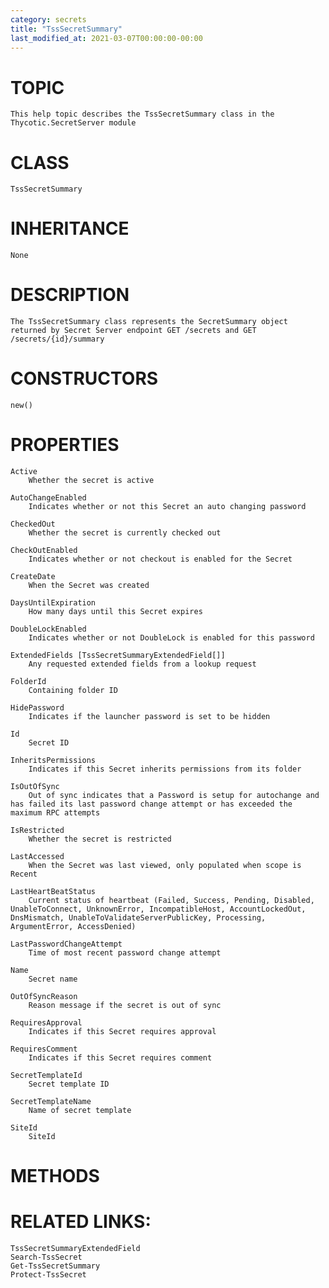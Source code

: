 ```yaml
---
category: secrets
title: "TssSecretSummary"
last_modified_at: 2021-03-07T00:00:00-00:00
---
```


# TOPIC
    This help topic describes the TssSecretSummary class in the Thycotic.SecretServer module

# CLASS
    TssSecretSummary

# INHERITANCE
    None

# DESCRIPTION
    The TssSecretSummary class represents the SecretSummary object returned by Secret Server endpoint GET /secrets and GET /secrets/{id}/summary

# CONSTRUCTORS
    new()

# PROPERTIES
    Active
        Whether the secret is active

    AutoChangeEnabled
        Indicates whether or not this Secret an auto changing password

    CheckedOut
        Whether the secret is currently checked out

    CheckOutEnabled
        Indicates whether or not checkout is enabled for the Secret

    CreateDate
        When the Secret was created

    DaysUntilExpiration
        How many days until this Secret expires

    DoubleLockEnabled
        Indicates whether or not DoubleLock is enabled for this password

    ExtendedFields [TssSecretSummaryExtendedField[]]
        Any requested extended fields from a lookup request

    FolderId
        Containing folder ID

    HidePassword
        Indicates if the launcher password is set to be hidden

    Id
        Secret ID

    InheritsPermissions
        Indicates if this Secret inherits permissions from its folder

    IsOutOfSync
        Out of sync indicates that a Password is setup for autochange and has failed its last password change attempt or has exceeded the maximum RPC attempts

    IsRestricted
        Whether the secret is restricted

    LastAccessed
        When the Secret was last viewed, only populated when scope is Recent

    LastHeartBeatStatus
        Current status of heartbeat (Failed, Success, Pending, Disabled, UnableToConnect, UnknownError, IncompatibleHost, AccountLockedOut, DnsMismatch, UnableToValidateServerPublicKey, Processing, ArgumentError, AccessDenied)

    LastPasswordChangeAttempt
        Time of most recent password change attempt

    Name
        Secret name

    OutOfSyncReason
        Reason message if the secret is out of sync

    RequiresApproval
        Indicates if this Secret requires approval

    RequiresComment
        Indicates if this Secret requires comment

    SecretTemplateId
        Secret template ID

    SecretTemplateName
        Name of secret template

    SiteId
        SiteId

# METHODS

# RELATED LINKS:
    TssSecretSummaryExtendedField
    Search-TssSecret
    Get-TssSecretSummary
    Protect-TssSecret